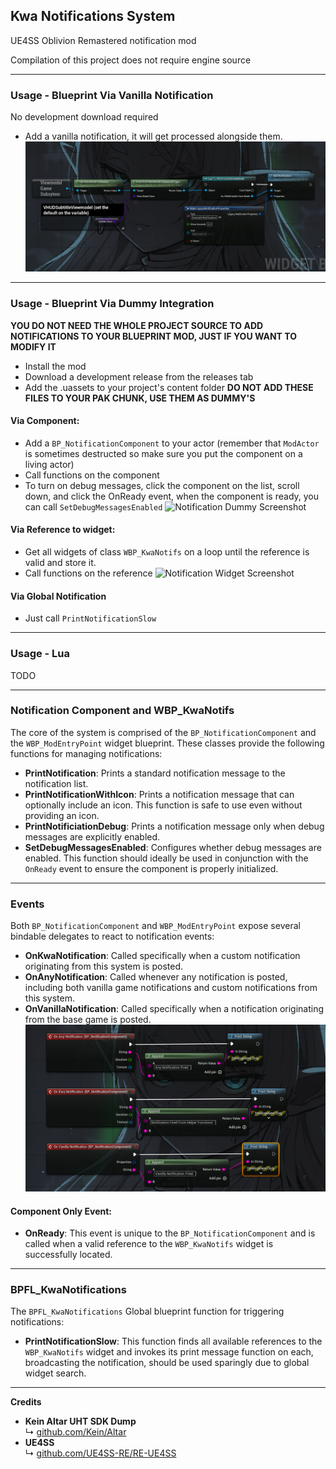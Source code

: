 ## Kwa Notifications System
UE4SS Oblivion Remastered notification mod

Compilation of this project does not require engine source

---

### Usage - Blueprint Via Vanilla Notification

No development download required
* Add a vanilla notification, it will get processed alongside them.
![Notification Vanilla Screenshot](Docs/AddNotificationVanilla.png)

---

### Usage - Blueprint Via Dummy Integration

**YOU DO NOT NEED THE WHOLE PROJECT SOURCE TO ADD NOTIFICATIONS TO YOUR BLUEPRINT MOD, JUST IF YOU WANT TO MODIFY IT**

* Install the mod
* Download a development release from the releases tab
* Add the .uassets to your project's content folder **DO NOT ADD THESE FILES TO YOUR PAK CHUNK, USE THEM AS DUMMY'S**

#### Via Component:
* Add a `BP_NotificationComponent` to your actor (remember that `ModActor` is sometimes destructed so make sure you put the component on a living actor)
* Call functions on the component
* To turn on debug messages, click the component on the list, scroll down, and click the OnReady event, when the component is ready, you can call `SetDebugMessagesEnabled`
![Notification Dummy Screenshot](Docs/AddNotificationWidget.png)


#### Via Reference to widget:
* Get all widgets of class `WBP_KwaNotifs` on a loop until the reference is valid and store it.
* Call functions on the reference
![Notification Widget Screenshot](Docs/AddNotificationWidget.png)

#### Via Global Notification
* Just call `PrintNotificationSlow`

---

### Usage - Lua

TODO

---

### Notification Component and WBP\_KwaNotifs

The core of the system is comprised of the `BP_NotificationComponent` and the `WBP_ModEntryPoint` widget blueprint. These classes provide the following functions for managing notifications:

* **PrintNotification**: Prints a standard notification message to the notification list.
* **PrintNotificationWithIcon**: Prints a notification message that can optionally include an icon. This function is safe to use even without providing an icon.
* **PrintNotificiationDebug**: Prints a notification message only when debug messages are explicitly enabled.
* **SetDebugMessagesEnabled**: Configures whether debug messages are enabled. This function should ideally be used in conjunction with the `OnReady` event to ensure the component is properly initialized.

---

### Events


Both `BP_NotificationComponent` and `WBP_ModEntryPoint` expose several bindable delegates to react to notification events:

* **OnKwaNotification**: Called specifically when a custom notification originating from this system is posted.
* **OnAnyNotification**: Called whenever any notification is posted, including both vanilla game notifications and custom notifications from this system.
* **OnVanillaNotification**: Called specifically when a notification originating from the base game is posted.
![Event Screenshot](Docs/Events.png)

#### Component Only Event:

* **OnReady**: This event is unique to the `BP_NotificationComponent` and is called when a valid reference to the `WBP_KwaNotifs` widget is successfully located.

---

### BPFL\_KwaNotifications

The `BPFL_KwaNotifications` Global blueprint function for triggering notifications:

* **PrintNotificationSlow**: This function finds all available references to the `WBP_KwaNotifs` widget and invokes its print message function on each, broadcasting the notification, should be used sparingly due to global widget search.

---

**Credits**  
* **Kein Altar UHT SDK Dump**  
↳ [github.com/Kein/Altar](https://github.com/Kein/Altar)  
* **UE4SS**  
↳ [github.com/UE4SS-RE/RE-UE4SS](https://github.com/UE4SS-RE/RE-UE4SS)  

